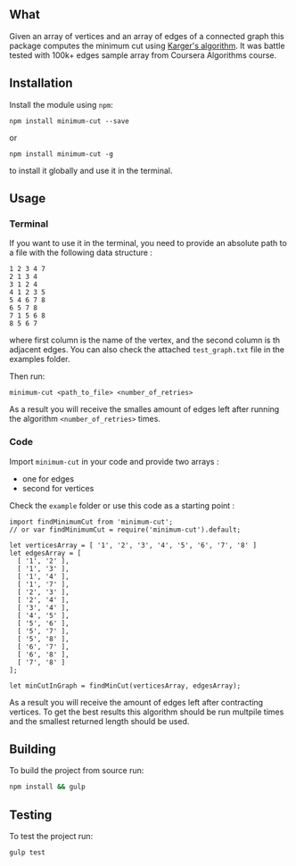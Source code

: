 ## What

Given an array of vertices and an array of edges of a connected graph this package computes the minimum cut using [Karger's algorithm](https://en.wikipedia.org/wiki/Karger%27s_algorithm). It was battle tested with 100k+ edges sample array from Coursera Algorithms course.

## Installation

Install the module using `npm`:

```
npm install minimum-cut --save
```

or

```
npm install minimum-cut -g
```

to install it globally and use it in the terminal.

## Usage

### Terminal
If you want to use it in the terminal, you need to provide an absolute path to a file with the following data structure :

```
1 2 3 4 7
2 1 3 4
3 1 2 4
4 1 2 3 5
5 4 6 7 8
6 5 7 8
7 1 5 6 8
8 5 6 7
```
where first column is the name of the vertex, and the second column is th adjacent edges. You can also check the attached `test_graph.txt` file in the examples folder.

Then run:

`minimum-cut <path_to_file> <number_of_retries>`

As a result you will receive the smalles amount of edges left after running the algorithm `<number_of_retries>` times.

### Code

Import `minimum-cut` in your code and provide two arrays :
- one for edges
- second for vertices


Check the `example` folder or use this code as a starting point :

```
import findMinimumCut from 'minimum-cut';
// or var findMinimumCut = require('minimum-cut').default;

let verticesArray = [ '1', '2', '3', '4', '5', '6', '7', '8' ]
let edgesArray = [ 
  [ '1', '2' ],
  [ '1', '3' ],
  [ '1', '4' ],
  [ '1', '7' ],
  [ '2', '3' ],
  [ '2', '4' ],
  [ '3', '4' ],
  [ '4', '5' ],
  [ '5', '6' ],
  [ '5', '7' ],
  [ '5', '8' ],
  [ '6', '7' ],
  [ '6', '8' ],
  [ '7', '8' ]
];

let minCutInGraph = findMinCut(verticesArray, edgesArray);

```

As a result you will receive the amount of edges left after contracting vertices. To get the best results this algorithm should be run multpile times and the smallest returned length should be used.

## Building

To build the project from source run:

```bash
npm install && gulp
```


## Testing

To test the project run:

```bash
gulp test
```
